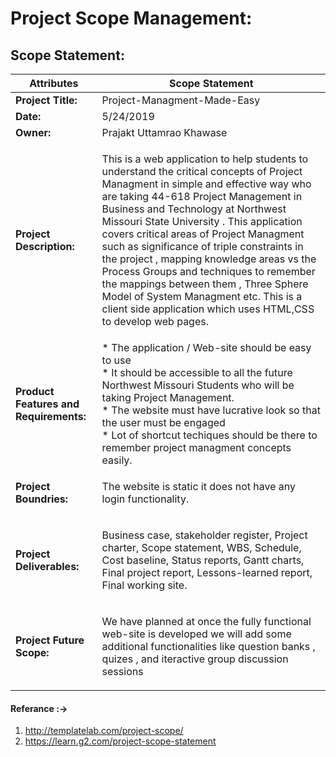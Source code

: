 # Project Scope Management:

## Scope Statement:

 Attributes|Scope Statement
 ---|---|
**Project Title:** | Project-Managment-Made-Easy
**Date:** | 5/24/2019
**Owner:**| Prajakt Uttamrao Khawase
**Project Description:** | <p>This is a web application to help students to understand the critical concepts of Project Managment in simple and effective way who are taking 44-618 Project Management in Business and Technology at Northwest Missouri State University . This application covers critical areas of Project Managment such as significance of triple constraints in the project , mapping knowledge areas vs the Process Groups and techniques to remember the mappings between them , Three Sphere Model of System Managment etc. This is a client side application which uses HTML,CSS to develop web pages. </p>
**Product Features and Requirements:**| * The application / Web-site should be easy to use <br> * It should be accessible to all the future Northwest Missouri Students who will be taking Project Management. <br> * The website must have lucrative look so that the user must be engaged <br> * Lot of shortcut techiques should be there to remember project managment concepts easily.
**Project Boundries:**|<p>The website is static it does not have any login functionality.
**Project Deliverables:**|<p>Business case, stakeholder register, Project charter, Scope statement, WBS, Schedule, Cost baseline, Status reports, Gantt charts, Final project report, Lessons-learned report, Final working site.
**Project Future Scope:**| <p>We have planned at once the fully functional web-site is developed we will add some additional functionalities like question banks , quizes , and iteractive group discussion sessions</p>

#### Referance :-> 
1. http://templatelab.com/project-scope/
2. https://learn.g2.com/project-scope-statement

